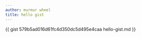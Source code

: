 ```yaml
---
author: murmur wheel
title: hello gist
---
```


{{ gist 579b5ad016d61fc4d350dc5d495e4caa hello-gist.md }}